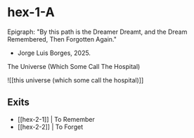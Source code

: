 # hex-1-A

Epigraph:
"By this path is the Dreamer Dreamt, and the Dream Remembered, Then Forgotten Again."
- Jorge Luis Borges, 2025.


The Universe (Which Some Call The Hospital)



![[this universe (which some call the hospital)]]
## Exits
- [[hex-2-1]] | To Remember
- [[hex-2-2]] | To Forget 
